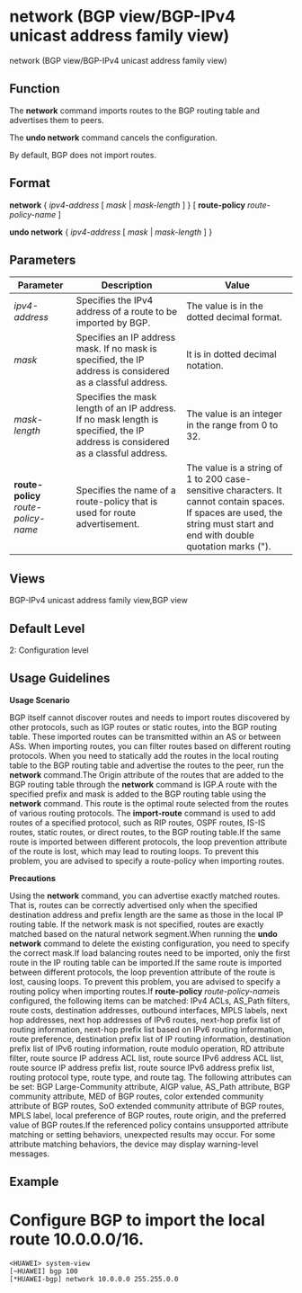 network (BGP view/BGP-IPv4 unicast address family view)
=======================================================

network (BGP view/BGP-IPv4 unicast address family view)

Function
--------



The **network** command imports routes to the BGP routing table and advertises them to peers.

The **undo network** command cancels the configuration.



By default, BGP does not import routes.


Format
------

**network** { *ipv4-address* [ *mask* | *mask-length* ] } [ **route-policy** *route-policy-name* ]

**undo network** { *ipv4-address* [ *mask* | *mask-length* ] }


Parameters
----------

| Parameter | Description | Value |
| --- | --- | --- |
| *ipv4-address* | Specifies the IPv4 address of a route to be imported by BGP. | The value is in the dotted decimal format. |
| *mask* | Specifies an IP address mask. If no mask is specified, the IP address is considered as a classful address. | It is in dotted decimal notation. |
| *mask-length* | Specifies the mask length of an IP address. If no mask length is specified, the IP address is considered as a classful address. | The value is an integer in the range from 0 to 32. |
| **route-policy** *route-policy-name* | Specifies the name of a route-policy that is used for route advertisement. | The value is a string of 1 to 200 case-sensitive characters. It cannot contain spaces. If spaces are used, the string must start and end with double quotation marks ("). |



Views
-----

BGP-IPv4 unicast address family view,BGP view


Default Level
-------------

2: Configuration level


Usage Guidelines
----------------

**Usage Scenario**

BGP itself cannot discover routes and needs to import routes discovered by other protocols, such as IGP routes or static routes, into the BGP routing table. These imported routes can be transmitted within an AS or between ASs. When importing routes, you can filter routes based on different routing protocols. When you need to statically add the routes in the local routing table to the BGP routing table and advertise the routes to the peer, run the **network** command.The Origin attribute of the routes that are added to the BGP routing table through the **network** command is IGP.A route with the specified prefix and mask is added to the BGP routing table using the **network** command. This route is the optimal route selected from the routes of various routing protocols. The **import-route** command is used to add routes of a specified protocol, such as RIP routes, OSPF routes, IS-IS routes, static routes, or direct routes, to the BGP routing table.If the same route is imported between different protocols, the loop prevention attribute of the route is lost, which may lead to routing loops. To prevent this problem, you are advised to specify a route-policy when importing routes.

**Precautions**

Using the **network** command, you can advertise exactly matched routes. That is, routes can be correctly advertised only when the specified destination address and prefix length are the same as those in the local IP routing table. If the network mask is not specified, routes are exactly matched based on the natural network segment.When running the **undo network** command to delete the existing configuration, you need to specify the correct mask.If load balancing routes need to be imported, only the first route in the IP routing table can be imported.If the same route is imported between different protocols, the loop prevention attribute of the route is lost, causing loops. To prevent this problem, you are advised to specify a routing policy when importing routes.If **route-policy** *route-policy-name*is configured, the following items can be matched: IPv4 ACLs, AS\_Path filters, route costs, destination addresses, outbound interfaces, MPLS labels, next hop addresses, next hop addresses of IPv6 routes, next-hop prefix list of routing information, next-hop prefix list based on IPv6 routing information, route preference, destination prefix list of IP routing information, destination prefix list of IPv6 routing information, route modulo operation, RD attribute filter, route source IP address ACL list, route source IPv6 address ACL list, route source IP address prefix list, route source IPv6 address prefix list, routing protocol type, route type, and route tag. The following attributes can be set: BGP Large-Community attribute, AIGP value, AS\_Path attribute, BGP community attribute, MED of BGP routes, color extended community attribute of BGP routes, SoO extended community attribute of BGP routes, MPLS label, local preference of BGP routes, route origin, and the preferred value of BGP routes.If the referenced policy contains unsupported attribute matching or setting behaviors, unexpected results may occur. For some attribute matching behaviors, the device may display warning-level messages.


Example
-------

# Configure BGP to import the local route 10.0.0.0/16.
```
<HUAWEI> system-view
[~HUAWEI] bgp 100
[*HUAWEI-bgp] network 10.0.0.0 255.255.0.0

```
